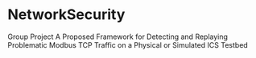 # NetworkSecurity
Group Project
A Proposed Framework for Detecting and Replaying Problematic Modbus TCP Traffic on a Physical or Simulated ICS Testbed
